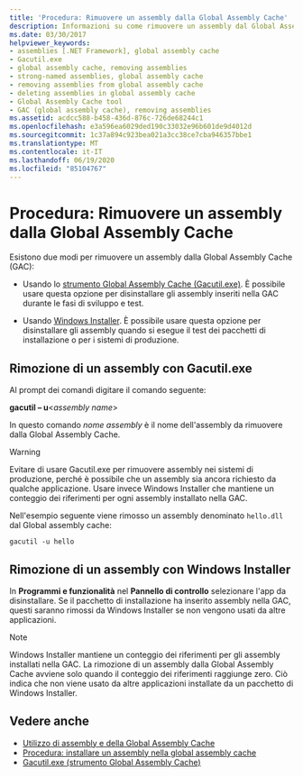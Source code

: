 ```yaml
---
title: 'Procedura: Rimuovere un assembly dalla Global Assembly Cache'
description: Informazioni su come rimuovere un assembly dal Global Assembly Cache in .NET, usando lo strumento di Global Assembly Cache (Gacutil.exe) o Windows Installer.
ms.date: 03/30/2017
helpviewer_keywords:
- assemblies [.NET Framework], global assembly cache
- Gacutil.exe
- global assembly cache, removing assemblies
- strong-named assemblies, global assembly cache
- removing assemblies from global assembly cache
- deleting assemblies in global assembly cache
- Global Assembly Cache tool
- GAC (global assembly cache), removing assemblies
ms.assetid: acdcc588-b458-436d-876c-726de68244c1
ms.openlocfilehash: e3a596ea6029ded190c33032e96b601de9d4012d
ms.sourcegitcommit: 1c37a894c923bea021a3cc38ce7cba946357bbe1
ms.translationtype: MT
ms.contentlocale: it-IT
ms.lasthandoff: 06/19/2020
ms.locfileid: "85104767"
---
```

# <a name="how-to-remove-an-assembly-from-the-global-assembly-cache"></a>Procedura: Rimuovere un assembly dalla Global Assembly Cache

Esistono due modi per rimuovere un assembly dalla Global Assembly Cache (GAC):

- Usando lo [strumento Global Assembly Cache (Gacutil.exe)](../tools/gacutil-exe-gac-tool.md). È possibile usare questa opzione per disinstallare gli assembly inseriti nella GAC durante le fasi di sviluppo e test.

- Usando [Windows Installer](/windows/desktop/Msi/windows-installer-portal). È possibile usare questa opzione per disinstallare gli assembly quando si esegue il test dei pacchetti di installazione o per i sistemi di produzione.

## <a name="removing-an-assembly-with-gacutilexe"></a>Rimozione di un assembly con Gacutil.exe

Al prompt dei comandi digitare il comando seguente:

**gacutil – u**\<*assembly name*>

In questo comando *nome assembly* è il nome dell'assembly da rimuovere dalla Global Assembly Cache.

> [!WARNING]
> Evitare di usare Gacutil.exe per rimuovere assembly nei sistemi di produzione, perché è possibile che un assembly sia ancora richiesto da qualche applicazione. Usare invece Windows Installer che mantiene un conteggio dei riferimenti per ogni assembly installato nella GAC.

Nell'esempio seguente viene rimosso un assembly denominato `hello.dll` dal Global assembly cache:

```console
gacutil -u hello
```

## <a name="removing-an-assembly-with-windows-installer"></a>Rimozione di un assembly con Windows Installer

In **Programmi e funzionalità** nel **Pannello di controllo** selezionare l'app da disinstallare. Se il pacchetto di installazione ha inserito assembly nella GAC, questi saranno rimossi da Windows Installer se non vengono usati da altre applicazioni.

> [!NOTE]
> Windows Installer mantiene un conteggio dei riferimenti per gli assembly installati nella GAC. La rimozione di un assembly dalla Global Assembly Cache avviene solo quando il conteggio dei riferimenti raggiunge zero. Ciò indica che non viene usato da altre applicazioni installate da un pacchetto di Windows Installer.

## <a name="see-also"></a>Vedere anche

- [Utilizzo di assembly e della Global Assembly Cache](working-with-assemblies-and-the-gac.md)
- [Procedura: installare un assembly nella global assembly cache](install-assembly-into-gac.md)
- [Gacutil.exe (strumento Global Assembly Cache)](../tools/gacutil-exe-gac-tool.md)
